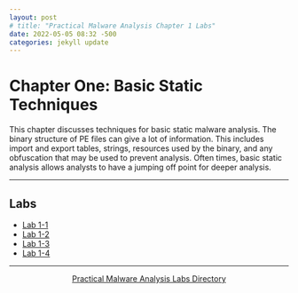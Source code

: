 ```yaml
---
layout: post
# title: "Practical Malware Analysis Chapter 1 Labs"
date: 2022-05-05 08:32 -500
categories: jekyll update
---
```


# Chapter One: Basic Static Techniques

This chapter discusses techniques for basic static malware analysis. The binary structure of PE files can give a lot of information. This includes import and export tables, strings, resources used by the binary, and any obfuscation that may be used to prevent analysis. Often times, basic static analysis allows analysts to have a jumping off point for deeper analysis.

---

## Labs

- [Lab 1-1](/write_ups/pma/ch01/chapter_01_lab_01) 
- [Lab 1-2](/write_ups/pma/ch01/chapter_01_lab_02)
- [Lab 1-3](/write_ups/pma/ch01/chapter_01_lab_03)
- [Lab 1-4](/write_ups/pma/ch01/chapter_01_lab_04)


---
<p align="center"><a href="/practical-malware-analysis/">Practical Malware Analysis Labs Directory</a></p>
